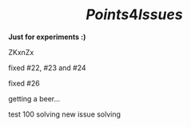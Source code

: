 # $$ Points 4 Issues $$

**Just for experiments :)**

ZKxnZx

fixed #22, #23 and #24

fixed #26

getting a beer...

test 100 solving
new issue solving
